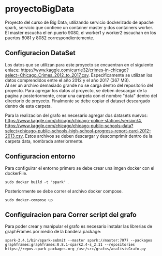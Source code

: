 # proyectoBigData
Proyecto del curso de Big Data, utilizando servicio dockerizado de apache spark, servicio que contiene
un container master y dos containers worker. El master escucha el en puerto 9080, el worker1 y worker2 escuchan en los puertos 
8081 y 8082 correspondientemente. 

## Configuracion DataSet 
Los datos que se utilizan para este proyecto se encuentran en el siguiente enlace: https://www.kaggle.com/currie32/crimes-in-chicago?select=Chicago_Crimes_2012_to_2017.csv.
Especificamente se utilizan los datos comprendidos entre el año 2012 y el año 2017 (367 MB).   
Al ser un archivo demasiado grande no se carga dentro del repositorio del proyecto. Para agregar los datos al proyecto, se deben descargar de la pagina y posteriormente, crear una carpeta con el nombre "data" dentro del directorio de proyecto. 
Finalmente se debe copiar el dataset descargado dentro de esta carpeta. 

Para la realizacion del grafo es necesario agregar dos datasets nuevos: https://www.kaggle.com/chicago/chicago-police-stations/version/4, https://www.kaggle.com/chicago/chicago-public-schools-data?select=chicago-public-schools-high-school-progress-report-card-2012-2013.csv.
Estos archivos se deben descargar y descomprimir dentro de la carpeta data, nombrada anteriormente.

## Configuracion entorno
Para configuirar el entorno primero se debe crear una imgen docker con el dockerFile.
```
sudo docker build -t "spark" .
```
Posteriormente se debe correr el archivo docker compose.
```
sudo docker-compose up
```

## Configuiracion para Correr script del grafo
Para poder crear y manipular el grafo es necesario instalar las librerias de graphFrames por medio de la bandera package:
```
spark-2.4.1/bin/spark-submit --master spark://master:7077 --packages graphframes:graphframes:0.8.1-spark2.4-s_2.11 --repositories https://repos.spark-packages.org /usr/src/grafos/analisisGrafo.py
```
